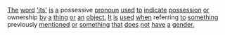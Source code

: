 [The](./the.md) [word](./word.md) ['its'](./its.md) [is](./is.md) [a](./a.md) possessive [pronoun](./pronoun.md) [used](./used.md) [to](./to.md) [indicate](./indicate.md) [possession](./possession.md) [or](./or.md) ownership [by](./by.md) [a](./a.md) [thing](./thing.md) [or](./or.md) [an](./an.md) [object.](./object.md) [It](./it.md) [is](./is.md) [used](./used.md) [when](./when.md) referring [to](./to.md) [something](./something.md) previously [mentioned](./mentioned.md) [or](./or.md) [something](./something.md) [that](./that.md) [does](./does.md) [not](./not.md) [have](./have.md) [a](./a.md) [gender.](./gender.md)